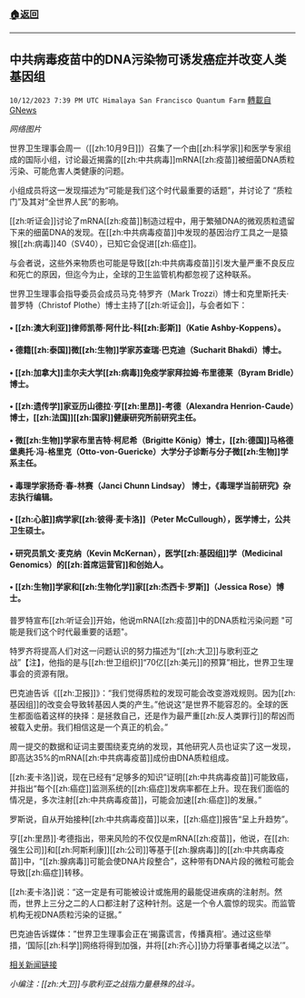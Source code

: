 ###  [:house:返回](README.md)
---


## 中共病毒疫苗中的DNA污染物可诱发癌症并改变人类基因组
`10/12/2023 7:39 PM UTC Himalaya San Francisco Quantum Farm` [轉載自GNews](https://gnews.org/articles/1825601)

*网络图片*

世界卫生理事会周一（[[zh:10月9日]]）召集了一个由[[zh:科学家]]和医学专家组成的国际小组，讨论最近揭露的[[zh:中共病毒]]mRNA[[zh:疫苗]]被细菌DNA质粒污染、可能危害人类健康的问题。

小组成员将这一发现描述为“可能是我们这个时代最重要的话题”，并讨论了 “质粒门”及其对“全世界人民”的影响。

[[zh:听证会]]讨论了mRNA[[zh:疫苗]]制造过程中，用于繁殖DNA的微观质粒遗留下来的细菌DNA的发现。在[[zh:中共病毒疫苗]]中发现的基因治疗工具之一是猿猴[[zh:病毒]]40（SV40），已知它会促进[[zh:癌症]]。

与会者说，这些外来物质也可能是导致[[zh:中共病毒疫苗]]引发大量严重不良反应和死亡的原因，但迄今为止，全球的卫生监管机构都忽视了这种联系。

世界卫生理事会指导委员会成员马克·特罗齐（Mark Trozzi）博士和克里斯托夫·普罗特（Christof Plothe）博士主持了[[zh:听证会]]，与会者如下：

#### • [[zh:澳大利亚]]律师凯蒂·阿什比-科[[zh:彭斯]]（Katie Ashby-Koppens）。
#### • 德籍[[zh:泰国]]微[[zh:生物]]学家苏查瑞·巴克迪（Sucharit Bhakdi）博士。
#### • [[zh:加拿大]]圭尔夫大学[[zh:病毒]]免疫学家拜拉姆·布里德莱（Byram Bridle）博士。
#### • [[zh:遗传学]]家亚历山德拉·亨[[zh:里昂]]-考德（Alexandra Henrion-Caude）博士，[[zh:法国]][[zh:国家]]健康研究所前研究主任。
#### • 微[[zh:生物]]学家布里吉特·柯尼希（Brigitte König）博士，[[zh:德国]]马格德堡奥托·冯-格里克（Otto-von-Guericke）大学分子诊断与分子微[[zh:生物]]学系主任。
#### • 毒理学家扬奇·春-林赛（Janci Chunn Lindsay） 博士，《毒理学当前研究》杂志执行编辑。
#### • [[zh:心脏]]病学家[[zh:彼得·麦卡洛]]（Peter McCullough），医学博士，公共卫生硕士。
#### • 研究员凯文·麦克纳（Kevin McKernan），医学[[zh:基因组]]学（Medicinal Genomics）的[[zh:首席运营官]]和创始人。
#### • [[zh:生物]]学家和[[zh:生物化学]]家[[zh:杰西卡·罗斯]]（Jessica Rose）博士。

普罗特宣布[[zh:听证会]]开始，他说mRNA[[zh:疫苗]]中的DNA质粒污染问题 "可能是我们这个时代最重要的话题"。

特罗齐将提高人们对这一问题认识的努力描述为“[[zh:大卫]]与歌利亚之战”【注】，他指的是与[[zh:世卫组织]]“70亿[[zh:美元]]的预算”相比，世界卫生理事会的资源有限。

巴克迪告诉《[[zh:卫报]]》：“我们觉得质粒的发现可能会改变游戏规则。因为[[zh:基因组]]的改变会导致转基因人类的产生。”他说这“是世界不能容忍的。全球的医生都面临着这样的抉择：是拯救自己，还是作为最严重[[zh:反人类罪行]]的帮凶而被载入史册。我们相信这是一个真正的机会。”

周一提交的数据和证词主要围绕麦克纳的发现，其他研究人员也证实了这一发现，即高达35%的mRNA[[zh:中共病毒疫苗]]成份由DNA质粒组成。

[[zh:麦卡洛]]说，现在已经有“足够多的知识”证明[[zh:中共病毒疫苗]]可能致癌，并指出“每个[[zh:癌症]]监测系统的[[zh:癌症]]发病率都在上升。现在我们面临的情况是，多次注射[[zh:中共病毒疫苗]]，可能会加速[[zh:癌症]]的发展。”

罗斯说，自从开始接种[[zh:中共病毒疫苗]]以来，[[zh:癌症]]报告“呈上升趋势”。

亨[[zh:里昂]]·考德指出，带来风险的不仅仅是mRNA[[zh:疫苗]]，他说，在[[zh:强生公司]]和[[zh:阿斯利康]][[zh:公司]]等基于[[zh:腺病毒]]的[[zh:中共病毒疫苗]]中，“[[zh:腺病毒]]可能会使DNA片段整合”，这种带有DNA片段的微粒可能会导致[[zh:癌症]]转移。

[[zh:麦卡洛]]说：“这一定是有可能被设计或施用的最能促进疾病的注射剂。然而，世界上三分之二的人口都注射了这种针剂。这是一个令人震惊的现实。而监管机构无视DNA质粒污染的证据。”

巴克迪告诉媒体：”世界卫生理事会正在‘揭露谎言，传播真相’。通过这些举措，‘国际[[zh:科学]]网络将得到加强，并将[[zh:齐心]]协力将肇事者绳之以法’”。

[相关新闻链接](https://childrenshealthdefense.org/defender/covid-vaccines-dna-contamination/)

*小编注：[[zh:大卫]]与歌利亚之战指力量悬殊的战斗。*
